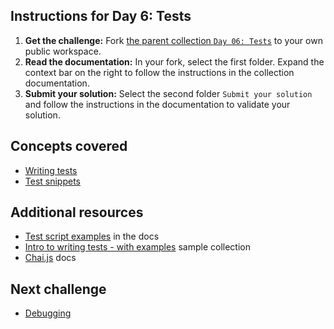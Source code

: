 ## Instructions for Day 6: Tests

1. **Get the challenge:** Fork [the parent collection `Day 06: Tests`](https://www.postman.com/postman/workspace/30-days-of-postman-for-developers/documentation/1559645-1ac59603-2ea0-4568-ac54-9f793bc06456) to your own public workspace.
2. **Read the documentation:** In your fork, select the first folder. Expand the context bar on the right to follow the instructions in the collection documentation.
3. **Submit your solution:** Select the second folder `Submit your solution` and follow the instructions in the documentation to validate your solution.

## Concepts covered
- [Writing tests](https://learning.postman.com/docs/writing-scripts/test-scripts/)
- [Test snippets](https://learning.postman.com/docs/writing-scripts/test-scripts/#using-snippets)

## Additional resources
- [Test script examples](https://learning.postman.com/docs/writing-scripts/script-references/test-examples/) in the docs
- [Intro to writing tests - with examples](https://www.postman.com/postman/workspace/postman-team-collections/collection/1559645-13bd44c4-94ec-420a-8390-8ff44b60f14d?ctx=documentation) sample collection
- [Chai.js](https://www.chaijs.com/) docs

## Next challenge

- [Debugging](/30-Day-Challenge/Day-07-Debugging/README.md)